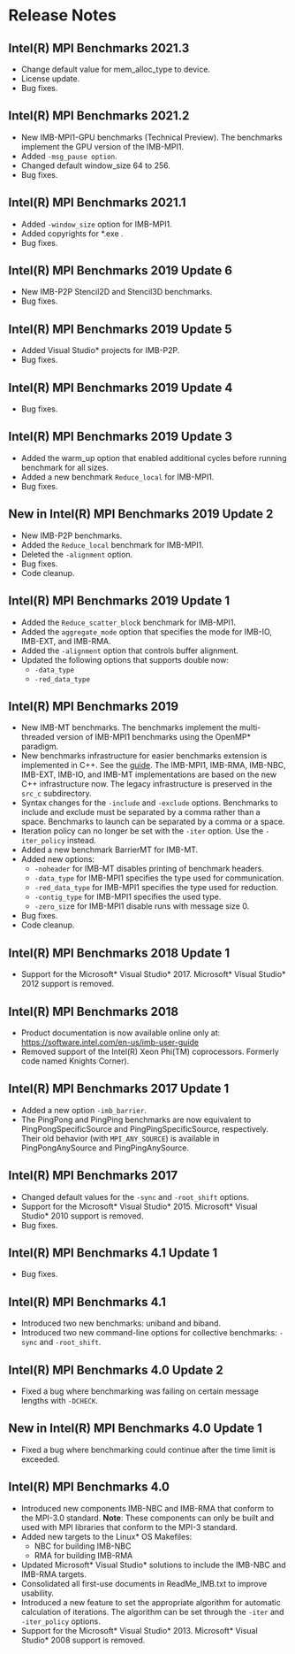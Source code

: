 # Release Notes


## Intel(R) MPI Benchmarks 2021.3

- Change default value for mem_alloc_type to device.
- License update.
- Bug fixes.


## Intel(R) MPI Benchmarks 2021.2

- New IMB-MPI1-GPU benchmarks (Technical Preview).
  The benchmarks implement the GPU version of the IMB-MPI1.
- Added `-msg_pause option`.
- Changed default window_size 64 to 256.
- Bug fixes.


## Intel(R) MPI Benchmarks 2021.1

- Added `-window_size` option for IMB-MPI1.
- Added copyrights for *.exe .
- Bug fixes.


## Intel(R) MPI Benchmarks 2019 Update 6

- New IMB-P2P Stencil2D and Stencil3D benchmarks.
- Bug fixes.


## Intel(R) MPI Benchmarks 2019 Update 5

- Added Visual Studio* projects for IMB-P2P.
- Bug fixes.


## Intel(R) MPI Benchmarks 2019 Update 4

- Bug fixes.


## Intel(R) MPI Benchmarks 2019 Update 3

- Added the warm_up option that enabled additional cycles before running benchmark for all sizes.
- Added a new benchmark `Reduce_local` for IMB-MPI1.
- Bug fixes.


## New in Intel(R) MPI Benchmarks 2019 Update 2

- New IMB-P2P benchmarks.
- Added the `Reduce_local` benchmark for IMB-MPI1.
- Deleted the `-alignment` option.
- Bug fixes.
- Code cleanup.


## Intel(R) MPI Benchmarks 2019 Update 1

- Added the `Reduce_scatter_bloc`k benchmark for IMB-MPI1.
- Added the `aggregate_mode` option that specifies the mode for IMB-IO, IMB-EXT, and IMB-RMA.
- Added the `-alignment` option that controls buffer alignment.
- Updated the following options that supports double now:
    - `-data_type` 
    - `-red_data_type` 


## Intel(R) MPI Benchmarks 2019

- New IMB-MT benchmarks.
  The benchmarks implement the multi-threaded version of IMB-MPI1 benchmarks 
  using the OpenMP* paradigm.
- New benchmarks infrastructure for easier benchmarks extension is 
  implemented in C++. See the [guide](https://software.intel.com/en-us/articles/creating-custom-benchmarks-for-imb-2019).
  The IMB-MPI1, IMB-RMA, IMB-NBC, IMB-EXT, IMB-IO, and IMB-MT implementations 
  are based on the new C++ infrastructure now. The legacy infrastructure is 
  preserved in the `src_c` subdirectory.
- Syntax changes for the `-include` and `-exclude` options.
  Benchmarks to include and exclude must be separated by a comma rather
  than a space. Benchmarks to launch can be separated by a comma or a space.
- Iteration policy can no longer be set with the `-iter` option. Use the 
  `-iter_policy` instead.
- Added a new benchmark BarrierMT for IMB-MT.
- Added new options:
    - `-noheader` for IMB-MT disables printing of benchmark headers.
    - `-data_type` for IMB-MPI1 specifies the type used for communication.
    - `-red_data_type` for IMB-MPI1 specifies the type used for reduction.
    - `-contig_type` for IMB-MPI1 specifies the used type.
    - `-zero_siz`e for IMB-MPI1 disable runs with message size 0.
- Bug fixes.
- Code cleanup.


## Intel(R) MPI Benchmarks 2018 Update 1

- Support for the Microsoft* Visual Studio* 2017. Microsoft* Visual Studio* 2012
  support is removed.

## Intel(R) MPI Benchmarks 2018

- Product documentation is now available online only at:
  https://software.intel.com/en-us/imb-user-guide
- Removed support of the Intel(R) Xeon Phi(TM) coprocessors. Formerly code named
  Knights Corner).


## Intel(R) MPI Benchmarks 2017 Update 1

- Added a new option `-imb_barrier`.
- The PingPong and PingPing benchmarks are now equivalent to 
  PingPongSpecificSource and PingPingSpecificSource, respectively. Their old 
  behavior (with `MPI_ANY_SOURCE`) is available in PingPongAnySource and 
  PingPingAnySource.


## Intel(R) MPI Benchmarks 2017

- Changed default values for the `-sync` and `-root_shift` options.
- Support for the Microsoft* Visual Studio* 2015. Microsoft* Visual Studio* 2010
  support is removed.
- Bug fixes.


## Intel(R) MPI Benchmarks 4.1 Update 1

- Bug fixes.


## Intel(R) MPI Benchmarks 4.1

- Introduced two new benchmarks: uniband and biband.
- Introduced two new command-line options for collective benchmarks: `-sync` and 
  `-root_shift`.


## Intel(R) MPI Benchmarks 4.0 Update 2

- Fixed a bug where benchmarking was failing on certain message lengths with 
  `-DCHECK`.


## New in Intel(R) MPI Benchmarks 4.0 Update 1

- Fixed a bug where benchmarking could continue after the time limit is exceeded.


## Intel(R) MPI Benchmarks 4.0

- Introduced new components IMB-NBC and IMB-RMA that conform to the MPI-3.0 
  standard.
  **Note**: These components can only be built and used with MPI libraries that conform to the MPI-3 standard.
- Added new targets to the Linux* OS Makefiles:
    - NBC for building IMB-NBC
    - RMA for building IMB-RMA 
- Updated Microsoft* Visual Studio* solutions to include the IMB-NBC and IMB-RMA 
  targets.
- Consolidated all first-use documents in ReadMe_IMB.txt to improve usability.
- Introduced a new feature to set the appropriate algorithm for automatic 
  calculation of iterations. The algorithm can be set through the `-iter` and 
  `-iter_policy` options.
- Support for the Microsoft* Visual Studio* 2013. Microsoft* Visual Studio* 2008
  support is removed.